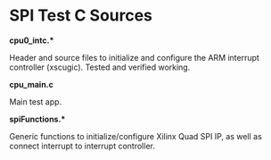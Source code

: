 <h1> SPI Test C Sources </h1>

__cpu0_intc.*__

Header and source files to initialize and configure the ARM interrupt controller (xscugic). Tested and verified working.

__cpu_main.c__

Main test app.

__spiFunctions.*__

Generic functions to initialize/configure Xilinx Quad SPI IP, as well as connect interrupt to interrupt controller.